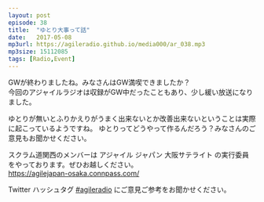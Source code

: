 ```yaml
---
layout: post
episode: 38
title:  "ゆとり大事って話"
date:   2017-05-08
mp3url: https://agileradio.github.io/media000/ar_038.mp3
mp3size: 15112085
tags: [Radio,Event]
---
```


GWが終わりましたね。みなさんはGW満喫できましたか？  
今回のアジャイルラジオは収録がGW中だったこともあり、少し緩い放送になりました。  

ゆとりが無いとふりかえりがうまく出来ないとか改善出来ないということは実際に起こっているようですね。
ゆとりってどうやって作るんだろう？みなさんのご意見もお聞かせください。  

スクラム道関西のメンバーは アジャイル ジャパン 大阪サテライト の実行委員をやっております。ぜひお越しください。  
https://agilejapan-osaka.connpass.com/  

Twitter ハッシュタグ [#agileradio](https://twitter.com/intent/tweet?hashtags=agileradio) にご意見ご参考をお聞かせください。
